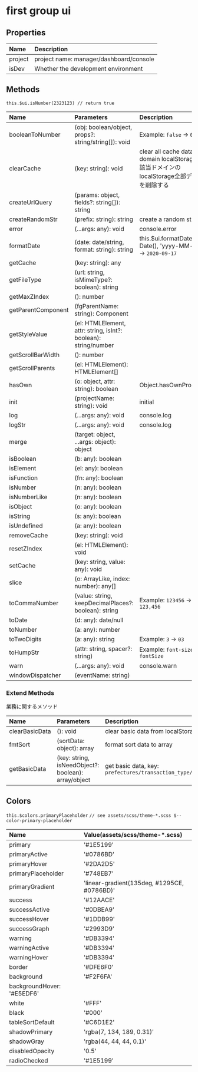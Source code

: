 # first group ui

## Properties

|Name|Description|
|:--|:--|
|project| project name: manager/dashboard/console|
|isDev|Whether the development environment|

## Methods

`this.$ui.isNumber(2323123) // return true`

|Name|Parameters|Description|
|:--|:--|:--|
|booleanToNumber|(obj: boolean/object, props?: string/string[]): void|Example: `false` -> `0`|
|clearCache|(key: string): void|clear all cache data the domain localStorage.<br>該当ドメインのlocalStorage全部データを削除する|
|createUrlQuery|(params: object, fields?: string[]): string||
|createRandomStr|(prefix: string): string| create a random string|
|error|(...args: any): void| console.error |
|formatDate|(date: date/string, format: string): string|this.$ui.formatDate(new Date(), 'yyyy-MM-dd') -> `2020-09-17`|
|getCache|(key: string): any||
|getFileType|(url: string, isMimeType?: boolean): string||
|getMaxZIndex|(): number||
|getParentComponent|(fgParentName: string): Component||
|getStyleValue|(el: HTMLElement, attr: string, isInt?: boolean): string/number||
|getScrollBarWidth|(): number||
|getScrollParents|(el: HTMLElement): HTMLElement[]||
|hasOwn|(o: object, attr: string): boolean|Object.hasOwnProperty|
|init|(projectName: string): void|initial|
|log|(...args: any): void| console.log |
|logStr|(...args: any): void| console.log |
|merge|(target: object, ...args: object): object||
|isBoolean|(b: any): boolean||
|isElement|(el: any): boolean||
|isFunction|(fn: any): boolean||
|isNumber|(n: any): boolean||
|isNumberLike|(n: any): boolean||
|isObject|(o: any): boolean||
|isString|(s: any): boolean||
|isUndefined|(a: any): boolean||
|removeCache|(key: string): void||
|resetZIndex|(el: HTMLElement): void||
|setCache|(key: string, value: any): void||
|slice|(o: ArrayLike, index: number): any[]||
|toCommaNumber|(value: string, keepDecimalPlaces?: boolean): string|Example: `123456` -> `123,456`|
|toDate|(d: any): date/null||
|toNumber|(a: any): number||
|toTwoDigits|(a: any): string|Example: `3` -> `03`|
|toHumpStr|(attr: string, spacer?: string)|Example: `font-size` -> `fontSize`|
|warn|(...args: any): void| console.warn |
|windowDispatcher|(eventName: string)||

### Extend Methods

業務に関するメソッド

|Name|Parameters|Description|
|:--|:--|:--|
|clearBasicData|(): void|clear basic data from localStorage||
|fmtSort|(sortData: object): array|format sort data to array|
|getBasicData|(key: string, isNeedObject?: boolean): array/object |get basic data, key: `prefectures/transaction_type/...`|

## Colors

`this.$colors.primaryPlaceholder`
`// see assets/scss/theme-*.scss $--color-primary-placeholder`

|Name|Value(assets/scss/theme-*.scss)|
|:--|:--|
|primary|'#1E5199'|
|primaryActive|'#0786BD'|
|primaryHover|'#2DA2D5'|
|primaryPlaceholder|'#748EB7'|
|primaryGradient|'linear-gradient(135deg, #1295CE, #0786BD)'|
|success|'#12AACE'|
|successActive|'#0DBEA9'|
|successHover|'#1DDB99'|
|successGraph|'#2993D9'|
|warning|'#DB3394'|
|warningActive|'#DB3394'|
|warningHover|'#DB3394'|
|border|'#DFE6F0'|
|background|'#F2F6FA'|
|backgroundHover: '#E5EDF6'|
|white|'#FFF'|
|black|'#000'|
|tableSortDefault|'#C6D1E2'|
|shadowPrimary|'rgba(7, 134, 189, 0.31)'|
|shadowGray|'rgba(44, 44, 44, 0.1)'|
|disabledOpacity|'0.5'|
|radioChecked|'#1E5199'|
